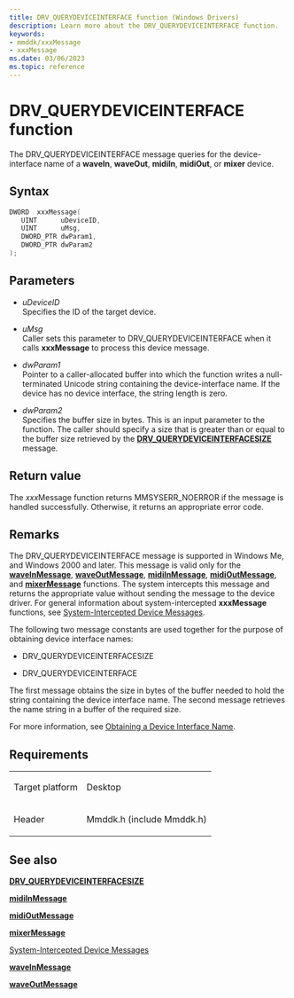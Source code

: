 ```yaml
---
title: DRV_QUERYDEVICEINTERFACE function (Windows Drivers)
description: Learn more about the DRV_QUERYDEVICEINTERFACE function.
keywords:
- mmddk/xxxMessage
- xxxMessage
ms.date: 03/06/2023
ms.topic: reference
---
```


# DRV\_QUERYDEVICEINTERFACE function

The DRV\_QUERYDEVICEINTERFACE message queries for the device-interface name of a **waveIn**, **waveOut**, **midiIn**, **midiOut**, or **mixer** device.

## Syntax

``` c++
DWORD  xxxMessage(
   UINT      uDeviceID,
   UINT      uMsg,
   DWORD_PTR dwParam1,
   DWORD_PTR dwParam2
);
```

## Parameters

- *uDeviceID*  
  Specifies the ID of the target device.

- *uMsg*  
  Caller sets this parameter to DRV\_QUERYDEVICEINTERFACE when it calls **xxxMessage** to process this device message.

- *dwParam1*  
  Pointer to a caller-allocated buffer into which the function writes a null-terminated Unicode string containing the device-interface name. If the device has no device interface, the string length is zero.

- *dwParam2*  
  Specifies the buffer size in bytes. This is an input parameter to the function. The caller should specify a size that is greater than or equal to the buffer size retrieved by the [**DRV\_QUERYDEVICEINTERFACESIZE**](drv-querydeviceinterfacesize.md) message.

## Return value

The *xxx*Message function returns MMSYSERR\_NOERROR if the message is handled successfully. Otherwise, it returns an appropriate error code.

## Remarks

The DRV\_QUERYDEVICEINTERFACE message is supported in Windows Me, and Windows 2000 and later. This message is valid only for the [**waveInMessage**](/windows/win32/api/mmeapi/nf-mmeapi-waveinmessage), [**waveOutMessage**](/windows/win32/api/mmeapi/nf-mmeapi-waveoutmessage), [**midiInMessage**](/windows/win32/api/mmeapi/nf-mmeapi-midiinmessage), [**midiOutMessage**](/windows/win32/api/mmeapi/nf-mmeapi-midioutmessage), and [**mixerMessage**](/windows/win32/api/mmeapi/nf-mmeapi-mixermessage) functions. The system intercepts this message and returns the appropriate value without sending the message to the device driver. For general information about system-intercepted **xxxMessage** functions, see [System-Intercepted Device Messages](system-intercepted-device-messages.md).

The following two message constants are used together for the purpose of obtaining device interface names:

- DRV\_QUERYDEVICEINTERFACESIZE

- DRV\_QUERYDEVICEINTERFACE

The first message obtains the size in bytes of the buffer needed to hold the string containing the device interface name. The second message retrieves the name string in a buffer of the required size.

For more information, see [Obtaining a Device Interface Name](obtaining-a-device-interface-name.md).

## Requirements

<table>
<tbody>
<tr class="odd">
<td><p>Target platform</p></td>
<td>Desktop</td>
</tr>
<tr class="even">
<td><p>Header</p></td>
<td>Mmddk.h (include Mmddk.h)</td>
</tr>
</tbody>
</table>

## See also

[**DRV\_QUERYDEVICEINTERFACESIZE**](drv-querydeviceinterfacesize.md)

[**midiInMessage**](/windows/win32/api/mmeapi/nf-mmeapi-midiinmessage)

[**midiOutMessage**](/windows/win32/api/mmeapi/nf-mmeapi-midioutmessage)

[**mixerMessage**](/windows/win32/api/mmeapi/nf-mmeapi-mixermessage)

[System-Intercepted Device Messages](system-intercepted-device-messages.md)

[**waveInMessage**](/windows/win32/api/mmeapi/nf-mmeapi-waveinmessage)

[**waveOutMessage**](/windows/win32/api/mmeapi/nf-mmeapi-waveoutmessage)

